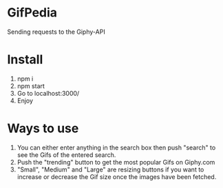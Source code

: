 # GifPedia
Sending requests to the Giphy-API

# Install
1. npm i
2. npm start
3. Go to localhost:3000/
4. Enjoy

# Ways to use
1. You can either enter anything in the search box then push "search" to see the Gifs of the entered search.
2. Push the "trending" button to get the most popular Gifs on Giphy.com
3. "Small", "Medium" and "Large" are resizing buttons if you want to increase or decrease the Gif size once the images have been fetched.
